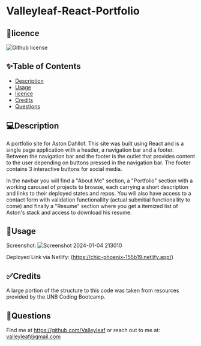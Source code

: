 # Valleyleaf-React-Portfolio

## 📝licence
![Github license](https://img.shields.io/badge/license-MIT,-green.svg)

## ✨Table of Contents
* [Description](#Description)
* [Usage](#Usage)
* [licence](#licence)
* [Credits](#Credits)
* [Questions](#Questions)

## 💻Description
A portfolio site for Aston Dahllof. This site was built using React and is a single page application with a header, a navigation bar and a footer. Between the navigation bar and the footer is the outlet that provides content to the user depending on buttons pressed in the navigation bar. The footer contains 3 interactive buttons for social media.

In the navbar you will find a "About Me" section, a "Portfolio" section with a working carousel of projects to browse, each carrying a short description and links to their deployed states and repos. You will also have access to a contact form with validation functionallity (actual submitial functionallity to come) and finally a "Resume" section where you get a itemized list of Aston's stack and access to download his resume.

## 🚨Usage
Screenshot:
![Screenshot 2024-01-04 213010](https://github.com/Valleyleaf/Valleyleaf-React-Portfolio/assets/137734906/bdde9882-1f5b-4df5-9ba1-d2663e90a52f)

Deployed Link via Netlify: (https://chic-phoenix-155b19.netlify.app/)

## ✅Credits
A large portion of the structure to this code was taken from resources provided by the UNB Coding Bootcamp.

## 👤Questions
Find me at https://github.com/Valleyleaf or reach out to me
at: valleyleaf@gmail.com
